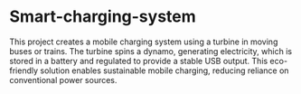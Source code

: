 # Smart-charging-system
This project creates a mobile charging system using a turbine in moving buses or trains. The turbine spins a dynamo, generating electricity, which is stored in a battery and regulated to provide a stable USB output. This eco-friendly solution enables sustainable mobile charging, reducing reliance on conventional power sources.
